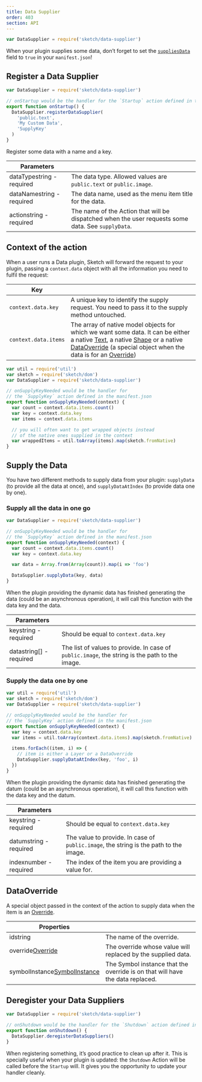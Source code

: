 ```yaml
---
title: Data Supplier
order: 403
section: API
---
```


```javascript
var DataSupplier = require('sketch/data-supplier')
```

When your plugin supplies some data, don’t forget to set the [`suppliesData`](/guides/plugin-bundles/#suppliesdata) field to `true` in your `manifest.json`!

## Register a Data Supplier

```javascript
var DataSupplier = require('sketch/data-supplier')

// onStartup would be the handler for the `Startup` action defined in the manifest.json
export function onStartup() {
  DataSupplier.registerDataSupplier(
    'public.text',
    'My Custom Data',
    'SupplyKey'
  )
}
```

Register some data with a name and a key.

| Parameters |  |
| --- | --- |
| dataType<span class="arg-type">string - required</span> | The data type. Allowed values are `public.text` or `public.image`. |
| dataName<span class="arg-type">string - required</span> | The data name, used as the menu item title for the data. |
| action<span class="arg-type">string - required</span> | The name of the Action that will be dispatched when the user requests some data. See `supplyData`. |

## Context of the action

When a user runs a Data plugin, Sketch will forward the request to your plugin, passing a `context.data` object with all the information you need to fulfil the request:

| Key |  |
| --- | --- |
| `context.data.key` | A unique key to identify the supply request. You need to pass it to the supply method untouched. |
| `context.data.items` | The array of native model objects for which we want some data. It can be either a native [Text](#text), a native [Shape](#shape) or a native [DataOverride](#dataoverride) (a special object when the data is for an [Override](#override)) |

```javascript
var util = require('util')
var sketch = require('sketch/dom')
var DataSupplier = require('sketch/data-supplier')

// onSupplyKeyNeeded would be the handler for
// the `SupplyKey` action defined in the manifest.json
export function onSupplyKeyNeeded(context) {
  var count = context.data.items.count()
  var key = context.data.key
  var items = context.data.items

  // you will often want to get wrapped objects instead
  // of the native ones supplied in the context
  var wrappedItems = util.toArray(items).map(sketch.fromNative)
}
```

## Supply the Data

You have two different methods to supply data from your plugin: `supplyData` (to provide all the data at once), and `supplyDataAtIndex` (to provide data one by one).

### Supply all the data in one go

```javascript
var DataSupplier = require('sketch/data-supplier')

// onSupplyKeyNeeded would be the handler for
// the `SupplyKey` action defined in the manifest.json
export function onSupplyKeyNeeded(context) {
  var count = context.data.items.count()
  var key = context.data.key

  var data = Array.from(Array(count)).map(i => 'foo')

  DataSupplier.supplyData(key, data)
}
```

When the plugin providing the dynamic data has finished generating the data (could be an asynchronous operation), it will call this function with the data key and the data.

| Parameters |  |
| --- | --- |
| key<span class="arg-type">string - required</span> | Should be equal to `context.data.key` |
| data<span class="arg-type">string[] - required</span> | The list of values to provide. In case of `public.image`, the string is the path to the image. |

### Supply the data one by one

```javascript
var util = require('util')
var sketch = require('sketch/dom')
var DataSupplier = require('sketch/data-supplier')

// onSupplyKeyNeeded would be the handler for
// the `SupplyKey` action defined in the manifest.json
export function onSupplyKeyNeeded(context) {
  var key = context.data.key
  var items = util.toArray(context.data.items).map(sketch.fromNative)

  items.forEach((item, i) => {
    // item is either a Layer or a DataOverride
    DataSupplier.supplyDataAtIndex(key, 'foo', i)
  })
}
```

When the plugin providing the dynamic data has finished generating the datum (could be an asynchronous operation), it will call this function with the data key and the datum.

| Parameters |  |
| --- | --- |
| key<span class="arg-type">string - required</span> | Should be equal to `context.data.key` |
| datum<span class="arg-type">string - required</span> | The value to provide. In case of `public.image`, the string is the path to the image. |
| index<span class="arg-type">number - required</span> | The index of the item you are providing a value for. |

## DataOverride

A special object passed in the context of the action to supply data when the item is an [Override](#override).

| Properties |  |
| --- | --- |
| id<span class="arg-type">string</span> | The name of the override. |
| override<span class="arg-type">[Override](#override)</span> | The override whose value will replaced by the supplied data. |
| symbolInstance<span class="arg-type">[SymbolInstance](#symbolinstance)</span> | The Symbol instance that the override is on that will have the data replaced. |

## Deregister your Data Suppliers

```javascript
var DataSupplier = require('sketch/data-supplier')

// onShutdown would be the handler for the `Shutdown` action defined in the manifest.json
export function onShutdown() {
  DataSupplier.deregisterDataSuppliers()
}
```

When registering something, it’s good practice to clean up after it. This is specially useful when your plugin is updated: the `Shutdown` Action will be called before the `Startup` will. It gives you the opportunity to update your handler cleanly.
